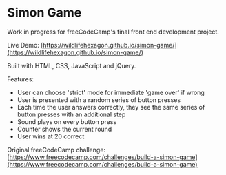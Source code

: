# Simon Game
Work in progress for freeCodeCamp's final front end development project.

Live Demo: [https://wildlifehexagon.github.io/simon-game/](https://wildlifehexagon.github.io/simon-game/)

Built with HTML, CSS, JavaScript and jQuery.

Features:
* User can choose 'strict' mode for immediate 'game over' if wrong
* User is presented with a random series of button presses
* Each time the user answers correctly, they see the same series of button presses with an additional step
* Sound plays on every button press
* Counter shows the current round
* User wins at 20 correct

Original freeCodeCamp challenge: [https://www.freecodecamp.com/challenges/build-a-simon-game](https://www.freecodecamp.com/challenges/build-a-simon-game)
